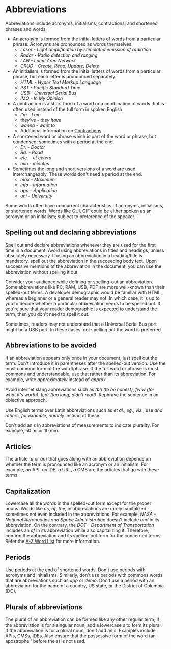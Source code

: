 # Abbreviations

Abbreviations include acronyms, initialisms, contractions, and shortened phrases and words.

- An acronym is formed from the initial letters of words from a particular phrase. Acronyms are pronounced as words themselves.
  - *Laser - Light amplification by stimulated emission of radiation*
  - *Radar - Radio detection and ranging*
  - *LAN - Local Area Network*
  - *CRUD - Create, Read, Update, Delete*
- An initialism is formed from the initial letters of words from a particular phrase, but each letter is pronounced separately.
  - *HTML - Hyper Text Markup Language*
  - *PST - Pacific Standard Time*
  - *USB - Universal Serial Bus*
  - *IMO - In My Opinion*
- A contraction is a short form of a word or a combination of words that is often used instead of the full form in spoken English.
  - *I'm - I am*
  - *they've - they have*
  - *wanna - want to*
  - Additional information on [Contractions]().
- A shortened word or phrase which is part of the word or phrase, but condensed; sometimes with a period at the end.
  - *Dr. - Doctor*
  - *Rd. - Road*
  - *etc. - et cetera*
  - *min - minutes*
- Sometimes the long and short versions of a word are used interchangeably. These words don't need a period at the end.
  - *max - Maximum*
  - *info - Information*
  - *app - Application*
  - *uni - University*

Some words often have concurrent characteristics of acronyms, initialisms, or shortened words. Words like GUI, GIF could be either spoken as an acronym or an initialism; subject to preference of the speaker.

## Spelling out and declaring abbreviations

Spell out and declare abbreviations whenever they are used for the first time in a document. Avoid using abbreviations in titles and headings, unless absolutely necessary. If using an abbreviation in a heading/title is mandatory, spell out the abbreviation in the succeeding body text.
Upon successive mentions of the abbreviation in the document, you can use the abbreviation without spelling it out.

Consider your audience while defining or spelling-out an abbreviation. Some abbreviations like PC, RAM, USB, PDF are more well-known than their spelled-out terms. A developer demographic would be familiar with HTML, whereas a beginner or a general reader may not. In which case, it is up to you to decide whether a particular abbreviation needs to be spelled out. If you're sure that your reader demographic is expected to understand the term, then you don't need to spell it out.

Sometimes, readers may not understand that a Universal Serial Bus port might be a USB port. In these cases, not spelling out the word is preferred.

## Abbreviations to be avoided

If an abbreviation appears only once in your document, just spell out the term. Don't introduce it in parentheses after the spelled-out version. Use the most common form of the word/phrase. If the full word or phrase is most commons and understandable, use that rather than its abbreviation. For example, write *approximately* instead of *approx*.

Avoid internet slang abbreviations such as *tbh (to be honest)*, *fwiw (for what it's worth)*, *tl;dr (too long; didn't read)*. Rephrase the sentence in an objective approach.

Use English terms over Latin abbreviations such as *et al.*, *eg.*, *viz.*; use *and others*, *for example*, *namely* instead of these.

Don't add an *s* in abbreviations of measurements to indicate plurality. For example, 50 mi or 10 mm.

## Articles

The article (*a* or *an*) that goes along with an abbreviation depends on whether the term is pronounced like an acronym or an initialism. For example, *an* API, *an* IDE, *a* URL, *a* CMS are the articles that go with these terms.

## Capitalization

Lowercase all the words in the spelled-out form except for the proper nouns. Words like *as*, *of*, *the*, in abbreviations are rarely capitalized - sometimes not even included in the abbreviations. For example, *NASA - National Aeronautics and Space Administration* doesn't include *and* in its abbreviation. On the contrary, the *DOT - Department of Transportation* includes an *of* in its abbreviation while also capitalizing it. Therefore, confirm the abbreviation and its spelled-out form for the concerned terms. Refer the [A-Z Word List]() for more information.

## Periods

Use periods at the end of shortened words. Don't use periods with acronyms and initialisms. Similarly, don't use periods with commons words that are abbreviations such as *app* or *demo*. Don't use a period with an abbreviation for the name of a country, US state, or the District of Columbia (DC).

## Plurals of abbreviations

The plural of an abbreviation can be formed like any other regular term; if the abbreviation is for a singular noun, add a lowercase *s* to form its plural. If the abbreviation is for a plural noun, don't add an *s*. Examples include APIs, CMSs, IDEs. Also ensure that the possessive form of the word (an apostrophe *'* before the *s*) is not used.
